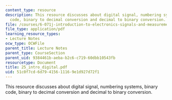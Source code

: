 ```yaml
---
content_type: resource
description: This resource discusses about digital signal, numbering systems, binary
  code, binary to decimal conversion and decimal to binary conversion.
file: /courses/6-071j-introduction-to-electronics-signals-and-measurement-spring-2006/51c0f7cd6d79415611169e1d927d72f1_25_intro_digital.pdf
file_type: application/pdf
learning_resource_types:
- Lecture Notes
ocw_type: OCWFile
parent_title: Lecture Notes
parent_type: CourseSection
parent_uid: 9384461b-aeba-b2c6-c719-60dbb10543fb
resourcetype: Document
title: 25_intro_digital.pdf
uid: 51c0f7cd-6d79-4156-1116-9e1d927d72f1
---
```

This resource discusses about digital signal, numbering systems, binary code, binary to decimal conversion and decimal to binary conversion.

